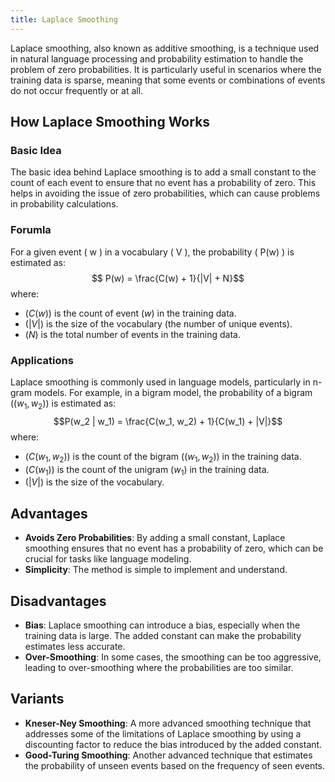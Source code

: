 ```yaml
---
title: Laplace Smoothing
---
```


Laplace smoothing, also known as additive smoothing, is a technique used in natural language processing and probability estimation to handle the problem of zero probabilities. It is particularly useful in scenarios where the training data is sparse, meaning that some events or combinations of events do not occur frequently or at all.

## How Laplace Smoothing Works

### Basic Idea
The basic idea behind Laplace smoothing is to add a small constant to the count of each event to ensure that no event has a probability of zero. This helps in avoiding the issue of zero probabilities, which can cause problems in probability calculations.
### Forumla
For a given event \( w \) in a vocabulary \( V \), the probability \( P(w) \) is estimated as:
$$ P(w) = \frac{C(w) + 1}{|V| + N}$$
   where:
   - $( C(w) )$ is the count of event $( w )$ in the training data.
   - $( |V| )$ is the size of the vocabulary (the number of unique events).
   - $( N )$ is the total number of events in the training data.
### Applications
Laplace smoothing is commonly used in language models, particularly in n-gram models. For example, in a bigram model, the probability of a bigram $( (w_1, w_2) )$ is estimated as:
   $$P(w_2 | w_1) = \frac{C(w_1, w_2) + 1}{C(w_1) + |V|}$$
   where:
   - $( C(w_1, w_2) )$ is the count of the bigram $( (w_1, w_2) )$ in the training data.
   - $( C(w_1) )$ is the count of the unigram $( w_1 )$ in the training data.
   - $( |V| )$ is the size of the vocabulary.

## Advantages
-  **Avoids Zero Probabilities**: By adding a small constant, Laplace smoothing ensures that no event has a probability of zero, which can be crucial for tasks like language modeling.
-  **Simplicity**: The method is simple to implement and understand.
## Disadvantages
-  **Bias**: Laplace smoothing can introduce a bias, especially when the training data is large. The added constant can make the probability estimates less accurate.
-  **Over-Smoothing**: In some cases, the smoothing can be too aggressive, leading to over-smoothing where the probabilities are too similar.

## Variants
-  **Kneser-Ney Smoothing**: A more advanced smoothing technique that addresses some of the limitations of Laplace smoothing by using a discounting factor to reduce the bias introduced by the added constant.
-  **Good-Turing Smoothing**: Another advanced technique that estimates the probability of unseen events based on the frequency of seen events.
